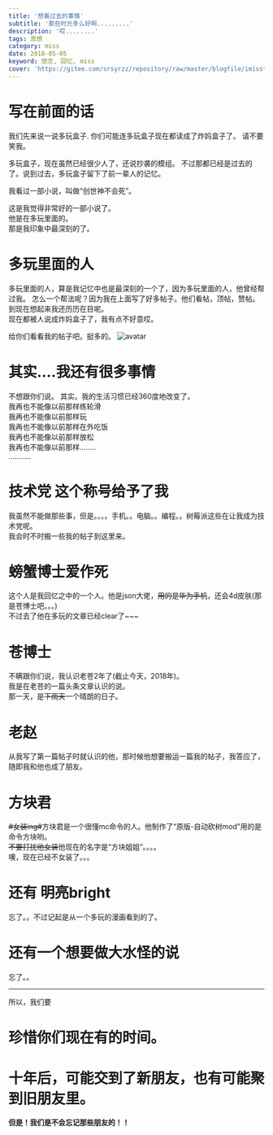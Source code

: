 ```yaml
---
title: '想着过去的事情'
subtitle: '那些时光多么好啊.........'
description: '哎........'
tags: 思想
category: miss
date: 2018-05-05
keyword: 想念, 回忆, miss
cover: 'https://gitee.com/srsyrzz/repository/raw/master/blogfile/imissthepast/cover-thecast.oh.png'
---
```


# 写在前面的话

我们先来说一说多玩盒子.
你们可能连多玩盒子现在都读成了炸妈盒子了。
请不要笑我。  
  
多玩盒子，现在虽然已经很少人了，还说抄袭的模组。
不过那都已经是过去的了。说到过去，多玩盒子留下了前一辈人的记忆。  
  
我看过一部小说，叫做“创世神不会死”。  
  
这是我觉得非常好的一部小说了。  
他是在多玩里面的。  
那是我印象中最深刻的了。

# 多玩里面的人

多玩里面的人，算是我记忆中也是最深刻的一个了，因为多玩里面的人，他曾经帮过我。
怎么一个帮法呢？因为我在上面写了好多帖子。他们看帖，顶帖，赞帖。
到现在想起来我还历历在目呢。  
现在都被人说成炸妈盒子了，我有点不好意哎。

给你们看看我的帖子吧。挺多的。
![avatar](https://gitee.com/srsyrzz/repository/raw/master/blogfile/imissthepast/my-tiezi-duowan-all-now.png)

# 其实....我还有很多事情

不想跟你们说。
其实。我的生活习惯已经360度地改变了。  
我再也不能像以前那样练轮滑  
我再也不能像以前那样玩  
我再也不能像以前那样在外吃饭  
我再也不能像以前那样放松  
我再也不能像以前那样........  
...........

# 技术党 这个称号给予了我

我虽然不能做那些事，但是。。。。手机。。电脑。。编程。。树莓派这些在让我成为技术党呢。  
我会时不时搬一些我的帖子到这里来。

# 螃蟹博士爱作死

这个人是我回忆之中的一个人。他是json大佬，~~用的是华为手机~~，还会4d皮肤(那是苍博士吧。。。)  
不过去了他在多玩的文章已经clear了~~~

# 苍博士

不瞒跟你们说，我认识老苍2年了(截止今天，2018年)。  
我是在老苍的一篇头条文章认识的说。  
那一天，是~~下雨天~~一个晴朗的日子。

# 老赵

从我写了第一篇帖子时就认识的他，那时候他想要搬运一篇我的帖子，我答应了，随即我和他也成了朋友。

# 方块君
~~#女装ing#~~方块君是一个很懂mc命令的人。他制作了“原版-自动砍树mod”用的是命令方块哟。  
~~不要打扰他女装~~他现在的名字是“方块姐姐”。。。。   
噢，现在已经不女装了。。。

# 还有 明亮bright

忘了。。不过记起是从一个多玩的漫画看到的了。

# 还有一个想要做大水怪的说

忘了。。  
  
  
***

所以，我们要

# 珍惜你们现在有的时间。
# 十年后，可能交到了新朋友，也有可能聚到旧朋友里。
**但是！我们是不会忘记那些朋友的！！**
